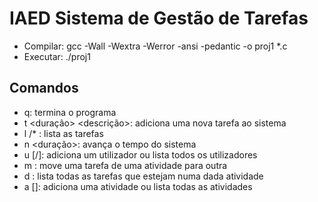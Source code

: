 # IAED Sistema de Gestão de Tarefas

- Compilar: gcc -Wall -Wextra -Werror -ansi -pedantic -o proj1 *.c
- Executar: ./proj1

## Comandos
- q: termina o programa
- t <duração> <descrição>: adiciona uma nova tarefa ao sistema
- l /* <id>: lista as tarefas
- n <duração>: avança o tempo do sistema
- u [/<utilizador/>]: adiciona um utilizador ou lista todos os utilizadores
- m <id> <utilizador> <atividade>: move uma tarefa de uma atividade para outra
- d <atividade>: lista todas as tarefas que estejam numa dada atividade
- a [<atividade>]: adiciona uma atividade ou lista todas as atividades
